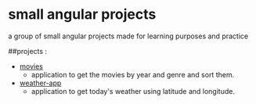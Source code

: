 # small angular projects
a group of small angular projects made for learning purposes and practice

##projects :
* [movies](movies)
  * application to get the movies by year and genre and sort them.
* [weather-app](weather-app)
  * application to get today's weather using latitude and longitude.
